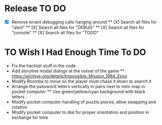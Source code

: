 # Release TO DO
* [X] Remove errant debugging calls hanging around
** [X] Search all files for "alert"
** [X] Search all files for "DEBUG"
** [X] Search all files for "console"
** [X] Search all files for "TODO"

# TO Wish I Had Enough Time To DO
* Fix the hackish stuff in the code
* Add storyline modal dialogs at the outset of the game
** https://archive.org/details/Impossible_Mission_1984_Epyx
* Modify Roomba to move so the player must chase it down to search it
* Arrange the password letters vertically in pairs next to mini-map in pocket computer
** Use green/yellow/cyan background with black letters
* Modify pocket computer handling of puzzle pieces; allow swapping and rotation
* Modify pocket computer to dial for proper orientation and position in exchange for time
